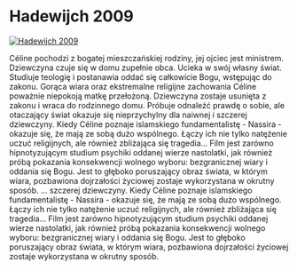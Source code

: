 Hadewijch 2009 
=============
[![Hadewijch 2009 ](http://vidos.pl/images/player.gif)](http://vidos.pl/hadewijch-2009)

 Céline pochodzi z bogatej mieszczańskiej rodziny, jej ojciec jest ministrem. Dziewczyna czuje się w domu zupełnie obca. Ucieka w swój własny świat. Studiuje teologię i postanawia oddać się całkowicie Bogu, wstępując do zakonu. Gorąca wiara oraz ekstremalne religijne zachowania Céline poważnie niepokoją matkę przełożoną. Dziewczyna zostaje usunięta z zakonu i wraca do rodzinnego domu. Próbuje odnaleźć prawdę o sobie, ale otaczający świat okazuje się nieprzychylny dla naiwnej i szczerej dziewczyny. Kiedy Céline poznaje islamskiego fundamentalistę - Nassira - okazuje się, że mają ze sobą dużo wspólnego. Łączy ich nie tylko natężenie uczuć religijnych, ale również zbliżająca się tragedia… Film jest zarówno hipnotyzującym studium psychiki oddanej wierze nastolatki, jak również próbą pokazania konsekwencji wolnego wyboru: bezgranicznej wiary i oddania się Bogu. Jest to głęboko poruszający obraz świata, w którym wiara, pozbawiona dojrzałości życiowej zostaje wykorzystana w okrutny sposób.   ... szczerej dziewczyny. Kiedy Céline poznaje islamskiego fundamentalistę - Nassira - okazuje się, że mają ze sobą dużo wspólnego. Łączy ich nie tylko natężenie uczuć religijnych, ale również zbliżająca się tragedia… Film jest zarówno hipnotyzującym studium psychiki oddanej wierze nastolatki, jak również próbą pokazania konsekwencji wolnego wyboru: bezgranicznej wiary i oddania się Bogu. Jest to głęboko poruszający obraz świata, w którym wiara, pozbawiona dojrzałości życiowej zostaje wykorzystana w okrutny sposób.
